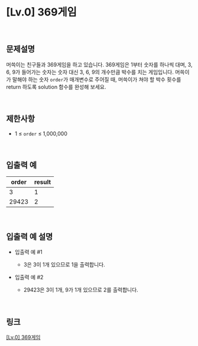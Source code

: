 # [Lv.0] 369게임

<br>

## 문제설명
머쓱이는 친구들과 369게임을 하고 있습니다. 369게임은 1부터 숫자를 하나씩 대며, 3, 6, 9가 들어가는 숫자는 숫자 대신 3, 6, 9의 개수만큼 박수를 치는 게임입니다. 머쓱이가 말해야 하는 숫자 `order`가 매개변수로 주어질 때, 머쓱이가 쳐야 할 박수 횟수를 return 하도록 solution 함수를 완성해 보세요.

<br>

## 제한사항
- 1 ≤ `order` ≤ 1,000,000

<br>

## 입출력 예
| order | result |
|---|---|
| 3 | 1 |
| 29423 | 2 |

<br>

## 입출력 예 설명
- 입출력 예 #1
    - 3은 3이 1개 있으므로 1을 출력합니다.

- 입출력 예 #2
    - 29423은 3이 1개, 9가 1개 있으므로 2를 출력합니다.

<br>

## 링크
[[Lv.0] 369게임](https://school.programmers.co.kr/learn/courses/30/lessons/120891)

